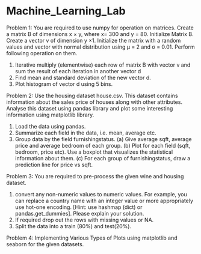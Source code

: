 # Machine_Learning_Lab


Problem 1: You are required to use numpy for operation on matrices. Create a matrix B of
dimensions x × y, where x= 300 and y = 80. Initialize Matrix B. Create a vector v of dimension
y ×1. Initialize the matrix with a random values and vector with normal distribution using μ =
2 and σ = 0.01. Perform following operation on them.
1. Iterative multiply (elementwise) each row of matrix B with vector v and sum the result
of each iteration in another vector d
2. Find mean and standard deviation of the new vector d.
3. Plot histogram of vector d using 5 bins.


Problem 2: Use the housing dataset house.csv. This dataset contains information about the
sales price of houses along with other attributes. Analyse this dataset using pandas library and
plot some interesting information using matplotlib library.
1. Load the data using pandas.
2. Summarize each field in the data, i.e. mean, average etc.
3. Group data by the field furnishingstatus.
(a) Give average sqft, average price and average bedroom of each group.
(b) Plot for each field (sqft, bedroom, price etc). Use a boxplot that visualizes the
statistical information about them.
(c) For each group of furnishingstatus, draw a prediction line for price vs sqft.


Problem 3: You are required to pre-process the given wine and housing dataset.
1. convert any non-numeric values to numeric values. For example, you can replace a
country name with an integer value or more appropriately use hot-one encoding. [Hint:
use hashmap (dict) or pandas.get_dummies]. Please explain your solution.
2. If required drop out the rows with missing values or NA.
3. Split the data into a train (80%) and test(20%).


Problem 4: Implementing Various Types of Plots using matplotlib and seaborn for the given
datasets.
